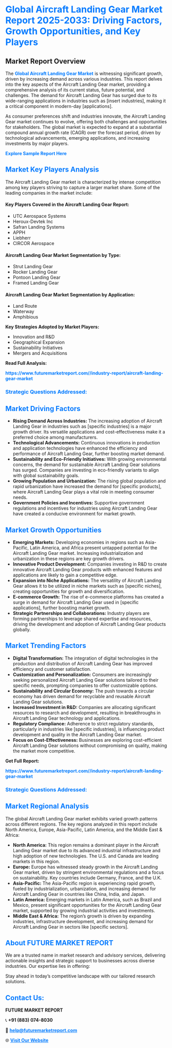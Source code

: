 <h1 style="color: #007BFF;">Global Aircraft Landing Gear Market Report 2025-2033: Driving Factors, Growth Opportunities, and Key Players</h1>

<section id="overview">
<h2>Market Report Overview</h2>
<p>The <a href="https://www.futuremarketreport.com//industry-report/aircraft-landing-gear-market" style="color: #007BFF; text-decoration: none;"><strong>Global Aircraft Landing Gear Market</strong></a> is witnessing significant growth, driven by increasing demand across various industries. This report delves into the key aspects of the Aircraft Landing Gear market, providing a comprehensive analysis of its current status, future potential, and challenges. The demand for Aircraft Landing Gear has surged due to its wide-ranging applications in industries such as [insert industries], making it a critical component in modern-day [applications].</p>
<p>As consumer preferences shift and industries innovate, the Aircraft Landing Gear market continues to evolve, offering both challenges and opportunities for stakeholders. The global market is expected to expand at a substantial compound annual growth rate (CAGR) over the forecast period, driven by technological advancements, emerging applications, and increasing investments by major players.</p>
</section>

<section id="overview">
<p><a href="https://www.futuremarketreport.com//request-sample/reportId=45384" style="color: #007BFF; text-decoration: none;"><strong>Explore Sample Report Here</strong></a></p>
</section>

<section id="key-players">
<h2 style="color: #007BFF;">Market Key Players Analysis</h2>
<p>The Aircraft Landing Gear market is characterized by intense competition among key players striving to capture a larger market share. Some of the leading companies in the market include:</p>
<h4>Key Players Covered in the Aircraft Landing Gear Report:</h4>
<ul><li>UTC Aerospace Systems</li><li>Heroux-Devtek Inc</li><li>Safran Landing Systems</li><li>APPH</li><li>Liebherr</li><li>CIRCOR Aerospace</li></ul>
<h4>Aircraft Landing Gear Market Segmentation by Type:</h4>
<ul><li>Strut Landing Gear</li><li>Rocker Landing Gear</li><li>Pontoon Landing Gear</li><li>Framed Landing Gear</li></ul>

<h4>Aircraft Landing Gear Market Segmentation by Application:</h4>
<ul><li>Land Route</li><li>Waterway</li><li>Amphibious</li></ul>
<p><strong>Key Strategies Adopted by Market Players:</strong></p>
<ul>
<li>Innovation and R&D</li>
<li>Geographical Expansion</li>
<li>Sustainability Initiatives</li>
<li>Mergers and Acquisitions</li>
</ul>
</section>

<section>
<p><strong>Read Full Analysis: </strong></p><a href="https://www.futuremarketreport.com//industry-report/aircraft-landing-gear-market" style="color: #007BFF; text-decoration: none;"><strong>https://www.futuremarketreport.com//industry-report/aircraft-landing-gear-market</strong></a>
<h3 style="color: #007BFF;">Strategic Questions Addressed:</h3>
</section>

<section id="driving-factors">
<h2 style="color: #007BFF;">Market Driving Factors</h2>
<ul>
<li><strong>Rising Demand Across Industries:</strong> The increasing adoption of Aircraft Landing Gear in industries such as [specific industries] is a major growth driver. Its versatile applications and cost-effectiveness make it a preferred choice among manufacturers.</li>
<li><strong>Technological Advancements:</strong> Continuous innovations in production and application technologies have enhanced the efficiency and performance of Aircraft Landing Gear, further boosting market demand.</li>
<li><strong>Sustainability and Eco-Friendly Initiatives:</strong> With growing environmental concerns, the demand for sustainable Aircraft Landing Gear solutions has surged. Companies are investing in eco-friendly variants to align with global sustainability goals.</li>
<li><strong>Growing Population and Urbanization:</strong> The rising global population and rapid urbanization have increased the demand for [specific products], where Aircraft Landing Gear plays a vital role in meeting consumer needs.</li>
<li><strong>Government Policies and Incentives:</strong> Supportive government regulations and incentives for industries using Aircraft Landing Gear have created a conducive environment for market growth.</li>
</ul>
</section>

<section id="growth-opportunities">
<h2 style="color: #007BFF;">Market Growth Opportunities</h2>
<ul>
<li><strong>Emerging Markets:</strong> Developing economies in regions such as Asia-Pacific, Latin America, and Africa present untapped potential for the Aircraft Landing Gear market. Increasing industrialization and urbanization in these regions are key growth drivers.</li>
<li><strong>Innovative Product Development:</strong> Companies investing in R&D to create innovative Aircraft Landing Gear products with enhanced features and applications are likely to gain a competitive edge.</li>
<li><strong>Expansion into Niche Applications:</strong> The versatility of Aircraft Landing Gear allows it to be utilized in niche markets such as [specific niches], creating opportunities for growth and diversification.</li>
<li><strong>E-commerce Growth:</strong> The rise of e-commerce platforms has created a surge in demand for Aircraft Landing Gear used in [specific applications], further boosting market growth.</li>
<li><strong>Strategic Partnerships and Collaborations:</strong> Industry players are forming partnerships to leverage shared expertise and resources, driving the development and adoption of Aircraft Landing Gear products globally.</li>
</ul>
</section>

<section id="trending-factors">
<h2 style="color: #007BFF;">Market Trending Factors</h2>
<ul>
<li><strong>Digital Transformation:</strong> The integration of digital technologies in the production and distribution of Aircraft Landing Gear has improved efficiency and customer satisfaction.</li>
<li><strong>Customization and Personalization:</strong> Consumers are increasingly seeking personalized Aircraft Landing Gear solutions tailored to their specific needs, prompting companies to offer customizable options.</li>
<li><strong>Sustainability and Circular Economy:</strong> The push towards a circular economy has driven demand for recyclable and reusable Aircraft Landing Gear solutions.</li>
<li><strong>Increased Investment in R&D:</strong> Companies are allocating significant resources to research and development, resulting in breakthroughs in Aircraft Landing Gear technology and applications.</li>
<li><strong>Regulatory Compliance:</strong> Adherence to strict regulatory standards, particularly in industries like [specific industries], is influencing product development and quality in the Aircraft Landing Gear market.</li>
<li><strong>Focus on Cost-Effectiveness:</strong> Businesses are exploring cost-efficient Aircraft Landing Gear solutions without compromising on quality, making the market more competitive.</li>
</ul>
</section>

<section>
<p><strong>Get Full Report: </strong></p><a href="https://www.futuremarketreport.com//industry-report/aircraft-landing-gear-market" style="color: #007BFF; text-decoration: none;"><strong>https://www.futuremarketreport.com//industry-report/aircraft-landing-gear-market</strong></a>
<h3 style="color: #007BFF;">Strategic Questions Addressed:</h3>
</section>


<section id="regional-analysis">
<h2 style="color: #007BFF;">Market Regional Analysis</h2>
<p>The global Aircraft Landing Gear market exhibits varied growth patterns across different regions. The key regions analyzed in this report include North America, Europe, Asia-Pacific, Latin America, and the Middle East & Africa:</p>
<ul>
<li><strong>North America:</strong> This region remains a dominant player in the Aircraft Landing Gear market due to its advanced industrial infrastructure and high adoption of new technologies. The U.S. and Canada are leading markets in this region.</li>
<li><strong>Europe:</strong> Europe has witnessed steady growth in the Aircraft Landing Gear market, driven by stringent environmental regulations and a focus on sustainability. Key countries include Germany, France, and the U.K.</li>
<li><strong>Asia-Pacific:</strong> The Asia-Pacific region is experiencing rapid growth, fueled by industrialization, urbanization, and increasing demand for Aircraft Landing Gear in countries like China, India, and Japan.</li>
<li><strong>Latin America:</strong> Emerging markets in Latin America, such as Brazil and Mexico, present significant opportunities for the Aircraft Landing Gear market, supported by growing industrial activities and investments.</li>
<li><strong>Middle East & Africa:</strong> The region’s growth is driven by expanding industries, infrastructure development, and increasing demand for Aircraft Landing Gear in sectors like [specific sectors].</li>
</ul>
</section>

<footer>
<h2 style="color: #007BFF;">About FUTURE MARKET REPORT</h2>
<p>We are a trusted name in market research and advisory services, delivering actionable insights and strategic support to businesses across diverse industries. Our expertise lies in offering:</p>

<p>Stay ahead in today’s competitive landscape with our tailored research solutions.</p>

<h2 style="color: #007BFF;">Contact Us:</h2>
<p><strong>FUTURE MARKET REPORT</strong></p>
<p>📞 <strong>+91 (883) 074-8030</strong></p>
<p>📧 <strong><a href="mailto:help@futuremarketreport.com" style="color: #007BFF;">help@futuremarketreport.com</a></strong></p>
<p>🌐 <strong><a href="https://www.futuremarketreport.com/" style="color: #007BFF;">Visit Our Website</a></strong></p>
</footer>